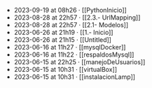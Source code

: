 - 2023-09-19 at 08h26 · [[PythonInicio]]
- 2023-08-28 at 22h57 · [[2.3.- UrlMapping]]
- 2023-08-28 at 22h57 · [[2.1- Modelos]]
- 2023-06-26 at 21h19 · [[1.- Inicio]]
- 2023-06-26 at 21h15 · [[Untitled]]
- 2023-06-16 at 11h27 · [[mysqlDocker]]
- 2023-06-16 at 11h22 · [[respaldosMysql]]
- 2023-06-15 at 22h25 · [[manejoDeUsuarios]]
- 2023-06-15 at 10h31 · [[virtualBox]]
- 2023-06-15 at 10h31 · [[instalacionLamp]]
